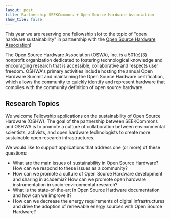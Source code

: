 ```yaml
---
layout: post
title: Partnership SEEKCommons + Open Source Hardware Association
show_tile: false
---
```

This year we are reserving one fellowship slot to the topic of "open hardware sustainability" in partnership with the [Open Source Hardware Association](https://www.oshwa.org)!

The Open Source Hardware Association (OSWA), Inc. is a 501(c)(3) nonprofit organization dedicated to fostering technological knowledge and encouraging research that is accessible, collaborative and respects user freedom. OSHWA's primary activities include hosting the annual Open Hardware Summit and maintaining the Open Source Hardware certification, which allows the community to quickly identify and represent hardware that complies with the community definition of open source hardware.

## Research Topics

We welcome Fellowship applications on the sustainability of Open Source Hardware (OSHW). The goal of the partnership between SEEKCommons and OSHWA is to promote a culture of collaboration between environmental scientists, activists, and open hardware technologists to create more sustainable open research infrastructures.

We would like to support applications that address one (or more) of these questions:
- What are the main issues of sustainability in Open Source Hardware? How can we respond to these issues as a community?
- How can we promote a culture of Open Source Hardware development and sharing in academia? How can we promote open hardware instrumentation in socio-environmental research?
- What is the state-of-the-art in Open Source Hardware documentation and how can we improve it?
- How can we decrease the energy requirements of digital infrastructures and drive the adoption of renewable energy sources with Open Source Hardware?

